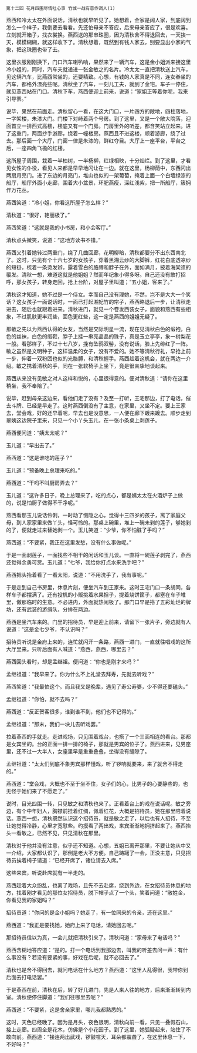     第十二回 花月四围尽情吐心事 竹城一战有意作调人(1) 

   燕西和冷太太在外面说话，清秋也就早听见了。她想着，金家是阔人家，到底阔到怎么一个样子，我倒要去看看。先还怕母亲不答应，后来母亲答应了，很是欢喜。立刻就开箱子，找衣裳换。燕西送的那串珠圈，因为清秋舍不得退回去，一天挨一天，模模糊糊，就这样收下了。清秋想着，既然到有钱人家去，别要显出小家的气象，把这珠圈也带了去。

   这里衣服刚刚换下，门口汽车喇叭响，果然来了一辆汽车，这是金小姐派来接这里冷小姐的，同时，汽车夫就递进一张金敏之的名片。冷太太一直把清秋送上汽车，见这辆汽车，比燕西常坐的，还要精致。心想，有钱的人家真是不同，连女眷坐的汽车，都格外漂亮些呢。清秋坐了汽车，一刻儿工夫，就到了金宅。车子一停住，就见燕西站在门口。清秋下车，燕西便迎上前来，说道：“家姐正等着你呢，我来引导罢。”

   说毕，果然在前面走。清秋留心一看，在这大门口，一片四方的敞地，四柱落地，一字架楼，朱漆大门。门楼下对峙着两个号房。到了这里，又是一个敞大院落，迎面首立一排西式高楼，楼底又有一个门房。门房里外的听差，都含笑站立起来。进了这重门，两面抄手游廊，绕着一幢楼房。燕西且不进这楼，顺着游廊，绕了过去。那后面一个大厅，门窗一律是朱漆的，鲜红夺目。大厅上一座平台，平台之后，一座四角飞檐的红楼。

   这所屋子周围，栽着一半柏树，一半杨柳，红绿相映，十分灿烂。到了这里，才看见女性的仆役，看见人来都是早早地闪让在一边。就在这里，杨柳荫中，东西闪出两扇月亮门。进了东边的月亮门，堆山也似的一架葡萄，掩着上面一个白墙绿漆的船厅，船厅外面小走廊，围着大小盆景，环肥燕瘦，深红浅紫，把一所船厅，簇拥作万花丛。

   燕西笑道：“冷小姐，你看这所屋子怎么样？”

   清秋道：“很好，艳丽极了。”

   燕西笑道：“这就是我的小书房，和小会客厅。”

   清秋点头微笑，说道：“这地方读书不错。”

   燕西又引着她转过两重门，绕了几曲回廊，花明柳暗，清秋都要分不出东西南北了。这时，只见有个十六七岁的女孩子，穿着黑湘云纱的大脚裤，红花白底透凉纱的短褂，梳着一条烫发辫，露着雪白的胳膊和脖子在外，面如满月，披着海棠须的覆发。清秋一想，难道这就是他姐姐？然而年纪象小得多呀。自己还没有敢打招呼，那女孩子，转身走回，抢上台阶，对屋子里叫道；“五小姐，客来了。”

   清秋这才知道，她不过是一个侍女。幸而自己没有理她，不然，岂不是大大一个笑话？这女孩子一面说话时，一面已打起湘妃竹的帘子，燕西略退后一步，让清秋走进去，随后也就跟着进来。清秋进门，就见一个卷发西装女子，面貌和燕西有些相象，不过肌肤更丰润些，面色更红些，这一定是燕西的姐姐无疑了。

   那敏之先以为燕西认得的女友，当然是交际明星一流，现在见清秋白色的缎袍，白色的丝袜，白色的缎鞋，脖子上挂一串亮晶晶的珠子，真是玉立亭亭，象一树梨花一般。看那样子，不过十七八岁，挽有坠鸦双髻，没有说话，脸上先绯红了一阵。敏之虽然是文明种子，这样温柔的女子，没有不爱的。她不等清秋行礼，早抢上前一步，伸着一双粉团也似的光胳膊，和清秋握手。燕西趁着这机会，就在两边一介绍。敏之携着清秋的手，同在一张软椅子上坐下，竟是很亲挚地谈起来。

   燕西从来没有见敏之对人这样和悦的，心里很得意的。便对清秋道：“请你在这里稍坐，我不奉陪了。”

   说毕，赶到母亲这边来，看他们走了没有？及至一打听，王宅那边，打了电话，催去斗牌、已经是早走了。这时燕西倒没有了主意，在家里，又坐不定。要上王家去，堂会戏，好的还早着呢，早去也是没意思，一人便在廊下踱来踱去。顺步走到翠姨这边院子里来，只见一个小丫头玉儿，在一张小条桌上剥莲子。

   燕西便问道：“姨太太呢？”

   玉儿道：“早出去了。”

   燕西道：“这是谁吃的莲子？”

   玉儿道：“预备晚上总理来吃的。”

   燕西道：“干吗不叫厨房弄去？”

   玉儿道：“这许多日子，晚上总理来了，吃的点心，都是姨太太在火酒炉子上做的，说是怕厨子做得不干净呢。”

   燕西看那玉儿说话伶俐，一时动了恻隐之心，觉得十三四岁的孩子，离了家庭父母，到人家家里来做丫头，怪可怜的。那桌上碗里，堆上一碗未剥的莲子，够她剥的了，便就走过来替她剥一个。玉儿笑道：“少爷，你不怕脏了手吗？”

   燕西道：“不要紧，我正在这里发愁，没有什么事做呢。”

   于是一面剥莲子，一面找些不相干的闲话和玉儿谈。一直将一碗莲子剥完了，燕西还觉得余勇可贾。玉儿道：“七爷，我给你打点水来洗手吧？”

   燕西把头抬着看了一看太阳，说道：“不用洗手了，我有事呢。”

   于是走到自己书房里，休息片刻，便坐汽车到王家来。这时王宅门口一条胡同，各样车子都摆满了。还有投机的小贩挑着水果担子，提着烧饼筐子，都塞在车子堆里，做那临时的生意。不必进内，外面就热闹极了。那门口早是搭了五彩灿烂的牌坊，还有武装的游缉队，分排在两边。

   燕西是坐汽车来的。门里的招待员，早是迎上前来，请留下一张片子，旁边就有人说道：“这是金七少爷，不认识吗？”

   招待员听说是金府上来的，连忙就闪开一条路，燕西一进门，一直就往唱戏的这所大厅里来。只听后面有人喊道：“燕西，燕西，哪里去？”

   燕西回头看时，却是孟继祖。便问道：“你也是刚才来吗？”

   孟继祖道：“我早来了。你为什么不上礼堂去拜寿，先就去听戏？”

   燕西笑道：“我最怕这个。而且我又是晚辈，遇见了寿公寿婆，少不得还要磕头。”

   孟继祖道：“你怕，就不去吗？”

   燕西道：“反正贺客很多，谁到谁不到，他们也不记得的。”

   孟继祖道：“那末，我们一块儿去听戏罢。”

   拉着燕西的手就走。走进戏场，只见围着戏台，也搭了一个三面相连的看台。那都是女宾坐的。台的正面一排一排的椅子，那就是男宾的位子了。燕西进来，见男座里，还不过一大半人，女座里早是重重叠叠，坐得没有缝隙了。

   孟继祖道：“太太们到底不象男宾那样懂戏，听了锣响就要来，来了就舍不得走的。”

   燕西道：“堂会戏，大概也不至于坐不住，女子们的心，比男子的心要静些的，也无怪于她们来了不愿走了。”

   说时，目光四围一转，只见敏之和清秋也来了。正看着台上的戏在说话呢。敏之旁边，有个中年妇人，胸襟前挂着红绸，佩着红花，大概是招待员，她在那里陪着说话。燕西一想，清秋既然认识这个招待员，就是敏之走了，以后也有人招待，不至让她觉得冷静，心里才宽慰些。约摸看了两出戏，来宾渐渐地拥挤起来了。燕西抬头一看敏之，已然不见，只见清秋在那里。

   清秋对于他并没有注意，似乎还不知道。心想，五姐已离开那里，不要让她从中又一介绍，大家都认识了，那倒是老大不方便。自己踌躇了一会，正没主意，只见招待员挨着椅子请道：“已经开席了，诸位请去入席。”

   这些来宾，听说赴席就有一半走的。

   燕西趁着大众纷乱，也离了戏场，且先不去赴席，绕到外边，在女招待员休息的地方，找着刚才看见的那位女招待员，脱下帽子点了一个头，笑着问道：“敝姓金，你看见我的家姐吗？”

   招待员道：“你问的是金小姐吗？她走了，有一位同来的令亲，还在这里。”

   燕西道：“我正是要找她，她府上来了电话，请她回去呢。”

   那招待员信以为真，一会儿就把清秋引来了。清秋问道：“家母来了电话吗？”

   燕西含糊地答应道：“是的。打一个电话到我那边去，叫我的听差去问一声：有什么事没有？若没有要紧的事，好戏在后呢，就不必回去了。”

   清秋也是舍不得回去，就问电话在什么地方？燕西道：“这里人乱得很，我带你到后面去打电话罢。”

   于是燕西在前，清秋在后，转了好几进门，先是人来人往的地方，后来渐渐转到内室。清秋便停住脚道：“我们往哪里去呢？”

   燕西道：“不要紧，这是舍亲家里，哪儿我都熟悉的。”

   这时，天色已经晚了。因为是月头，夜色很明，清秋向前一看，只见一叠假石山，接上走廊。四周全是花木，仿佛是个小花园子。到了这里，她弧疑起来，站住了不敢向前。燕西道：“接连两出武戏，锣鼓喧天，耳朵都震聋了，在这里休息一下，不好吗？”

